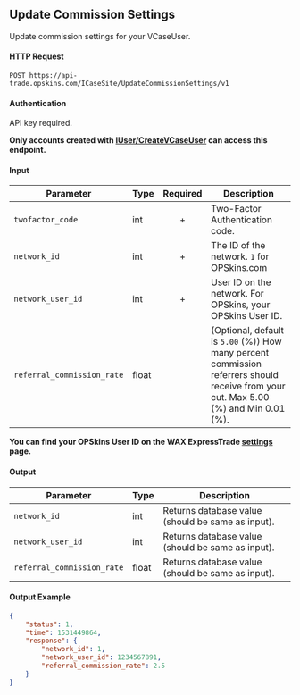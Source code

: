 ## Update Commission Settings

Update commission settings for your VCaseUser.

#### HTTP Request

`POST https://api-trade.opskins.com/ICaseSite/UpdateCommissionSettings/v1`

#### Authentication

API key required.

**Only accounts created with [IUser/CreateVCaseUser](/IUser/CreateVCaseUser.md) can access this endpoint.**

#### Input

Parameter | Type | Required   | Description
--------- | -----| :--------: | -----------
`twofactor_code` | int | + | Two-Factor Authentication code.
`network_id` | int | + | The ID of the network. `1` for OPSkins.com
`network_user_id` | int  | + | User ID on the network. For OPSkins, your OPSkins User ID.
`referral_commission_rate` | float  |  | (Optional, default is `5.00` (%)) How many percent commission referrers should receive from your cut. Max 5.00 (%) and Min 0.01 (%).

**You can find your OPSkins User ID on the WAX ExpressTrade [settings](https://trade.opskins.com/settings) page.**

#### Output

Parameter | Type | Description
--------- | -----| -------- 
`network_id` | int | Returns database value (should be same as input).
`network_user_id` | int  | Returns database value (should be same as input).
`referral_commission_rate` | float | Returns database value (should be same as input).

#### Output Example
```json
{
    "status": 1,
    "time": 1531449864,
    "response": {
        "network_id": 1,
        "network_user_id": 1234567891,
        "referral_commission_rate": 2.5
    }
}
```